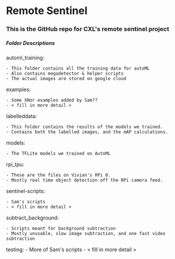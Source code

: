 # Remote Sentinel
### This is the GitHub repo for CXL's remote sentinel project

##### Folder Descriptions

automl\_training:

    - This folder contains all the training data for autoML
    - Also contains megadetector & helper scripts
    - The actual images are stored on google cloud

examples:

    - Some XNor examples added by Sam??
    - < fill in more detail >

labelleddata:

    - This folder contains the results of the models we trained.
    - Contains both the labelled images, and the mAP calculations.

models:

    - The TFLite models we trained on AutoML

rpi\_tpu:

    - These are the files on Vivian's RPi 0. 
    - Mostly real time object detection off the RPi camera feed.

sentinel-scripts:

    - Sam's scripts 
    - < fill in more detail >

subtract\_background:

    - Scripts meant for background subtraction
    - Mostly unusable, slow image subtraction, and one fast video subtraction

testing:
    - More of Sam's scripts
    - < fill in more detail >
